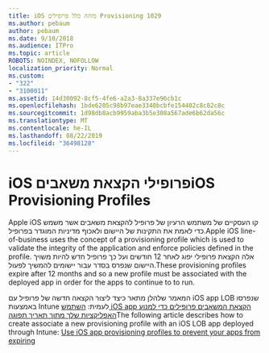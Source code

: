 ```yaml
---
title: iOS מזהה כלל פרופילים Provisioning 1029
ms.author: pebaum
author: pebaum
ms.date: 9/10/2018
ms.audience: ITPro
ms.topic: article
ROBOTS: NOINDEX, NOFOLLOW
localization_priority: Normal
ms.custom:
- "322"
- "3100011"
ms.assetid: 14d30092-8cf5-4fe6-a2a3-8a337e96cb1c
ms.openlocfilehash: 1bde6205c98b97eae3340bcbfe154402c8c82c8c
ms.sourcegitcommit: 1d98db8acb9959aba3b5e308a567ade6b62da56c
ms.translationtype: MT
ms.contentlocale: he-IL
ms.lasthandoff: 08/22/2019
ms.locfileid: "36498128"
---
```

# <a name="ios-provisioning-profiles"></a><span data-ttu-id="99a7d-102">iOS פרופילי הקצאת משאבים</span><span class="sxs-lookup"><span data-stu-id="99a7d-102">iOS Provisioning Profiles</span></span>

<span data-ttu-id="99a7d-103">Apple iOS קו העסקיים של משתמש הרעיון של פרופיל להקצאת משאבים אשר משמש כדי לאמת את התקינות של היישום ולאכוף מדיניות המוגדר בפרופיל.</span><span class="sxs-lookup"><span data-stu-id="99a7d-103">Apple iOS line-of-business uses the concept of a provisioning profile which is used to validate the integrity of the application and enforce policies defined in the profile.</span></span> <span data-ttu-id="99a7d-104">אלה הקצאת פרופילי יפוג לאחר 12 חודשים ועל כך פרופיל חדש להיות משויך היישום שנפרס בסדר עבור יישומים להמשיך לפעול.</span><span class="sxs-lookup"><span data-stu-id="99a7d-104">These provisioning profiles expire after 12 months and so a new profile must be associated with the deployed app in order for the apps to continue to to run.</span></span>
  
<span data-ttu-id="99a7d-105">המאמר שלהלן מתאר כיצד ליצור הקצאה חדשה של פרופיל עם iOS app LOB שנפרסו באמצעות Intune לעמית: [השתמש iOS app הקצאת המשאבים פרופילים כדי למנוע האפליקציות שלך מתוך תאריך תפוגה](https://docs.microsoft.com/intune/app-provisioning-profile-ios)</span><span class="sxs-lookup"><span data-stu-id="99a7d-105">The following article describes how to create associate a new provisioning profile with an iOS LOB app deployed through Intune: [Use iOS app provisioning profiles to prevent your apps from expiring](https://docs.microsoft.com/intune/app-provisioning-profile-ios)</span></span>
  